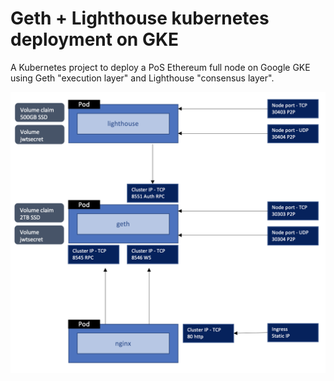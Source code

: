 # Geth + Lighthouse kubernetes deployment on GKE
A Kubernetes project to deploy a PoS Ethereum full node on Google GKE using Geth "execution layer" and Lighthouse "consensus layer".


![Cluster architecture](./docs/images/arch.png)
